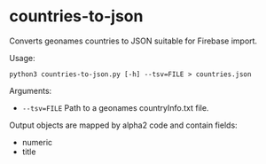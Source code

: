 # countries-to-json

Converts geonames countries to JSON suitable for Firebase import.

Usage:
```
python3 countries-to-json.py [-h] --tsv=FILE > countries.json
```
Arguments:
-  `--tsv=FILE`            Path to a geonames countryInfo.txt file.

Output objects are mapped by alpha2 code and contain fields:
- numeric
- title
